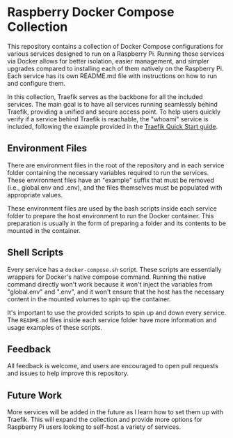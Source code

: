 # Raspberry Docker Compose Collection
This repository contains a collection of Docker Compose configurations for various services designed to run on a Raspberry Pi. Running these services via Docker allows for better isolation, easier management, and simpler upgrades compared to installing each of them natively on the Raspberry Pi. Each service has its own README.md file with instructions on how to run and configure them.

In this collection, Traefik serves as the backbone for all the included services. The main goal is to have all services running seamlessly behind Traefik, providing a unified and secure access point. To help users quickly verify if a service behind Traefik is reachable, the "whoami" service is included, following the example provided in the [Traefik Quick Start guide](https://doc.traefik.io/traefik/getting-started/quick-start/).

## Environment Files
There are environment files in the root of the repository and in each service folder containing the necessary variables required to run the services. These environment files have an "example" suffix that must be removed (i.e., global.env and .env), and the files themselves must be populated with appropriate values.

These environment files are used by the bash scripts inside each service folder to prepare the host environment to run the Docker container. This preparation is usually in the form of preparing a folder and its contents to be mounted in the container.

## Shell Scripts
Every service has a `docker-compose.sh` script. These scripts are essentially wrappers for Docker's native compose command. Running the native command directly won't work because it won't inject the variables from "global.env" and ".env", and it won't ensure that the host has the necessary content in the mounted volumes to spin up the container.

It's important to use the provided scripts to spin up and down every service. The `README.md` files inside each service folder have more information and usage examples of these scripts.

## Feedback
All feedback is welcome, and users are encouraged to open pull requests and issues to help improve this repository.

## Future Work
More services will be added in the future as I learn how to set them up with Traefik. This will expand the collection and provide more options for Raspberry Pi users looking to self-host a variety of services.
